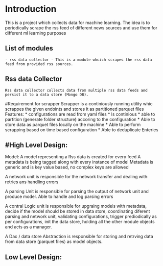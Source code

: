 # Introduction

This is a project which collects data for machine learning. The idea is to periodically scrape the rss feed of different news sources and use them for different ml learning purposes 

## List of modules

    - rss data collector - This is a module whcich scrapes the rss data feed from provided rss sources.
    
## Rss data Collector
    Rss data collector collects data from multiple rss data feeds and persist it to a data store (Mongo DB). 
    
#Requirement for scrapper
    Scrapper is a continiously running utility whic scrappes the given endoints and stores it as partitioned parquet files
    Features:
        * configurations are read from yaml files
        * Is continious
        * able to partition (generate folder structure) accoring to the configuration
        * Able to store data as parquet files locally on the machine
        * Able to perform scrapping based on time based configuration
        * Able to deduplicate Enteries
        
#High Level Design:
   ------------------
   
   Model:
   A model representing a Rss data is created for every feed
   A metadata is being tagged along with every instance of model
   Metadata is generic and is key value based, no complex keys are allowed
   
   A network unit
   is responsible for the network transfer and dealing with retries ans handling errors
   
   A parsing Unit
   is responsible for parsing the output of network unit and produce model. Able to handle and log parsing errors
   
   A contral Logic unit
   is responsible for upgraing models with metadata, decide if the model should be stored in data store, coordinating diferent parsing and network unit, validating configurations, trigger prediodically as per configurations, init the data store, holding all the other module objects and acts as a manager.
   
   A Dao / data store Abstraction
   is responsible for storing and retrving data from data store (parquet files) as model objects.
   
   Low Level Design:
   -----------------
   
   
   
   